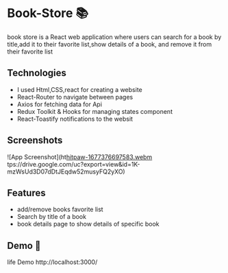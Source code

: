 # Book-Store :books:
book store is a React web application where users can search for a book by title,add it to their favorite list,show details of a book, and remove it from their favorite list

## Technologies
* I used Html,CSS,react for creating a website 
* React-Router to navigate between pages
* Axios for fetching data for Api
* Redux Toolkit  & Hooks for managing states component
* React-Toastify notifications to the websit

## Screenshots

![App Screenshot](ht[hitpaw-1677376697583.webm](https://user-images.githubusercontent.com/83101136/221412026-cb240be5-73a8-46a7-b0c2-d4f5aafefd7b.webm)
tps://drive.google.com/uc?export=view&id=1K-mzWsUd3D07dDtJEqdw52musyFQ2yXO)

## Features
* add/remove books favorite list
* Search by title of a book
* book details page to show details of  specific book

## Demo :rocket:

life Demo http://localhost:3000/
